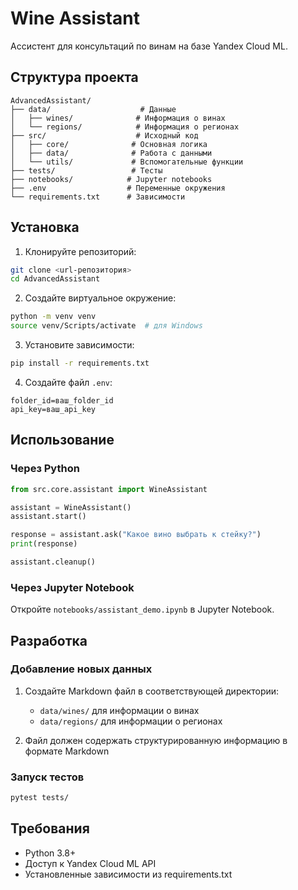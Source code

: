 # Wine Assistant

Ассистент для консультаций по винам на базе Yandex Cloud ML.

## Структура проекта

```
AdvancedAssistant/
├── data/                    # Данные
│   ├── wines/              # Информация о винах
│   └── regions/            # Информация о регионах
├── src/                    # Исходный код
│   ├── core/              # Основная логика
│   ├── data/              # Работа с данными
│   └── utils/             # Вспомогательные функции
├── tests/                 # Тесты
├── notebooks/            # Jupyter notebooks
├── .env                  # Переменные окружения
└── requirements.txt      # Зависимости
```

## Установка

1. Клонируйте репозиторий:
```bash
git clone <url-репозитория>
cd AdvancedAssistant
```

2. Создайте виртуальное окружение:
```bash
python -m venv venv
source venv/Scripts/activate  # для Windows
```

3. Установите зависимости:
```bash
pip install -r requirements.txt
```

4. Создайте файл `.env`:
```
folder_id=ваш_folder_id
api_key=ваш_api_key
```

## Использование

### Через Python

```python
from src.core.assistant import WineAssistant

assistant = WineAssistant()
assistant.start()

response = assistant.ask("Какое вино выбрать к стейку?")
print(response)

assistant.cleanup()
```

### Через Jupyter Notebook

Откройте `notebooks/assistant_demo.ipynb` в Jupyter Notebook.

## Разработка

### Добавление новых данных

1. Создайте Markdown файл в соответствующей директории:
   - `data/wines/` для информации о винах
   - `data/regions/` для информации о регионах

2. Файл должен содержать структурированную информацию в формате Markdown

### Запуск тестов

```bash
pytest tests/
```

## Требования

- Python 3.8+
- Доступ к Yandex Cloud ML API
- Установленные зависимости из requirements.txt 